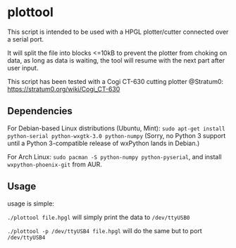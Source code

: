 plottool
========

This script is intended to be used with a HPGL plotter/cutter connected over a
serial port.

It will split the file into blocks <=10kB to prevent the plotter from choking on data,
as long as data is waiting, the tool will resume with the next part after user input.

This script has been tested with a Cogi CT-630 cutting plotter @Stratum0:
https://stratum0.org/wiki/Cogi_CT-630

Dependencies
------------

For Debian-based Linux distributions (Ubuntu, Mint): `sudo apt-get install
python-serial python-wxgtk-3.0 python-numpy` (Sorry, no Python 3 support until
a Python 3-compatible release of wxPython lands in Debian.)

For Arch Linux: `sudo pacman -S python-numpy python-pyserial`, and install
`wxpython-phoenix-git` from AUR.

Usage
-----

usage is simple:

```./plottool file.hpgl``` will simply print the data to ```/dev/ttyUSB0```

```./plottool -p /dev/ttyUSB4 file.hpgl``` will do the same but to port ```/dev/ttyUSB4```
